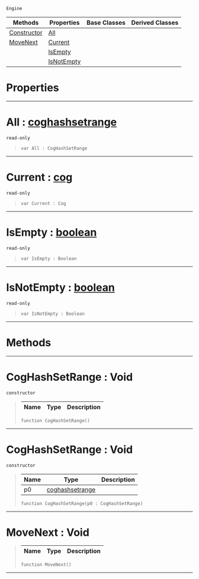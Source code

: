  `Engine`

|Methods|Properties|Base Classes|Derived Classes|
|---|---|---|---|
|[ Constructor](https://github.com/PlasmaEngine/PlasmaDocs/blob/master/code_reference/class_reference/coghashsetrange.markdown#coghashsetrange-void)|[ All](https://github.com/PlasmaEngine/PlasmaDocs/blob/master/code_reference/class_reference/coghashsetrange.markdown#all-plasma-engine-document)| | |
|[ MoveNext](https://github.com/PlasmaEngine/PlasmaDocs/blob/master/code_reference/class_reference/coghashsetrange.markdown#movenext-void)|[ Current](https://github.com/PlasmaEngine/PlasmaDocs/blob/master/code_reference/class_reference/coghashsetrange.markdown#current-plasma-engine-docu)| | |
| |[ IsEmpty](https://github.com/PlasmaEngine/PlasmaDocs/blob/master/code_reference/class_reference/coghashsetrange.markdown#isempty-plasma-engine-docu)| | |
| |[ IsNotEmpty](https://github.com/PlasmaEngine/PlasmaDocs/blob/master/code_reference/class_reference/coghashsetrange.markdown#isnotempty-plasma-engine-d)| | |


 #  Properties


---  
 #  All : [coghashsetrange](https://github.com/PlasmaEngine/PlasmaDocs/blob/master/code_reference/class_reference/coghashsetrange.markdown)

 `read-only`

> 
> ``` lang=cpp, name=Lightning
> var All : CogHashSetRange


---  
 #  Current : [cog](https://github.com/PlasmaEngine/PlasmaDocs/blob/master/code_reference/class_reference/cog.markdown)

 `read-only`

> 
> ``` lang=cpp, name=Lightning
> var Current : Cog


---  
 #  IsEmpty : [boolean](https://github.com/PlasmaEngine/PlasmaDocs/blob/master/code_reference/lightning_base_types/boolean.markdown)

 `read-only`

> 
> ``` lang=cpp, name=Lightning
> var IsEmpty : Boolean


---  
 #  IsNotEmpty : [boolean](https://github.com/PlasmaEngine/PlasmaDocs/blob/master/code_reference/lightning_base_types/boolean.markdown)

 `read-only`

> 
> ``` lang=cpp, name=Lightning
> var IsNotEmpty : Boolean


---  
 #  Methods


---  
 #  CogHashSetRange : Void

 `constructor`

> 
> |Name|Type|Description|
> |---|---|---|
> ``` lang=cpp, name=Lightning
> function CogHashSetRange()
> ``` 


---  
 #  CogHashSetRange : Void

 `constructor`

> 
> |Name|Type|Description|
> |---|---|---|
> |p0|[coghashsetrange](https://github.com/PlasmaEngine/PlasmaDocs/blob/master/code_reference/class_reference/coghashsetrange.markdown)| |
> ``` lang=cpp, name=Lightning
> function CogHashSetRange(p0 : CogHashSetRange)
> ``` 


---  
 #  MoveNext : Void

> 
> |Name|Type|Description|
> |---|---|---|
> ``` lang=cpp, name=Lightning
> function MoveNext()
> ``` 


---  
 

 